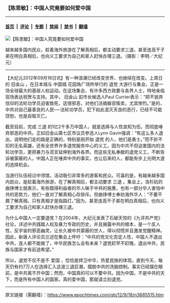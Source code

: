 ### 【陈思敏】：中国人究竟要如何爱中国

---

#### [首页](../../../..?n3685515) &nbsp;|&nbsp; [评论](../../../../../epoch-comment?n3685515) &nbsp;|&nbsp; [专题](../../../../../epoch-special?n3685515) &nbsp;|&nbsp; [禁闻](../../../../../epoch-news?n3685515) &nbsp;|&nbsp; [禁书](../../../../../books?n3685515) &nbsp;|&nbsp; [翻墙](https://github.com/gfw-breaker/nogfw/blob/master/README.md?n3685515)


<div><img alt="【陈思敏】：中国人究竟要如何爱中国" class="attachment-djy_600_400 size-djy_600_400 wp-post-image" src="https://i.epochtimes.com/assets/uploads/2012/09/1209180909321497-600x400.jpg"/>
<div class="caption">
 <p>
  越来越多国内民众，趁着海外旅游在了解真相后，都主动要求三退，甚至连高干子弟在明白真相后，也向义工要求为自己和家人赶快办理三退。（摄影：李明／大纪元）
 </p>
</div></div><hr/><div class="post_content" id="artbody" itemprop="articleBody">
 <!-- article content begin -->
 <p>
  【大纪元2012年09月18日讯】有一种浪潮已经改变世界，也继续在改变。上周日的
  <ok href="https://www.epochtimes.com/gb/tag/%E6%97%A7%E9%87%91%E5%B1%B1.html">
   旧金山
  </ok>
  ，在日本城与
  <ok href="https://www.epochtimes.com/gb/tag/%E4%B8%AD%E5%9B%BD%E5%9F%8E.html">
   中国城
  </ok>
  花园角广场所举行的
  <ok href="https://www.epochtimes.com/gb/tag/%E9%80%80%E5%85%9A.html">
   退党
  </ok>
  大游行与集会，正是一场全球最大的基层人权运动。在这场集会，有许多西方政要与各界人士，特地亲临现场表达祝贺与支持。其中，
  <ok href="https://www.epochtimes.com/gb/tag/%E6%97%A7%E9%87%91%E5%B1%B1.html">
   旧金山
  </ok>
  前市长候选人Paul Currier表示：“把不放弃信仰的法轮功学员迫害致死，这很邪恶，对他们活摘器官贩卖，尤其惨烈。”是的，中共对自己最善良的人民──法轮功学员，犯下如此泯灭天良的恶行，已经不可能饶恕，也是自取灭亡。
 </p>
 <p>
  截至目前，完成
  <ok href="https://www.epochtimes.com/gb/tag/%E4%B8%89%E9%80%80.html">
   三退
  </ok>
  的1亿2千多万中国人，就是选择与人性良知为伍，而彻底唾弃邪恶的中共。正如旧金山第七区市议员参选人Lynn Gavin强调：“有这么多人退出，说明他们走的路是正确的，特别是刚开始
  <ok href="https://www.epochtimes.com/gb/tag/%E9%80%80%E5%85%9A.html">
   退党
  </ok>
  的人，他们是勇士。”而不折不扣的无名英雄，还有全世界许多退党服务中心的义工。因为中共不但迫害国内的法轮功学员，更把暴力与谎言延伸到海外各界。而这些无私奉献的退党义工，不断告诉被蒙蔽的人，中国人正在唾弃中共的事实，也让后来的人，都能有步上光明大道的选择机会。
 </p>
 <p>
  当游行队伍经过中领馆，活动吸引非常多的游客和民众。可喜的是，有越来越多国内民众，是趁着海外旅游，在了解真相后，都主动要求
  <ok href="https://www.epochtimes.com/gb/tag/%E4%B8%89%E9%80%80.html">
   三退
  </ok>
  。集会上，洛杉矶的曲铮博士就表示，有些既得利益者的华人昧于中共的施惠，也有一部分华人害怕中共的恶势力，他们一直对了解真相心存排斥。但曲铮博士奉劝海外华人：“不要不屑了解真相，只有真相才是指路灯。”因为，甚至连高干子弟在明白真相后，也向义工要求为自己和家人赶快办理三退。
 </p>
 <p>
  为什么中国人一定要退党？在2004年，大纪元发表了石破天惊的《九评共产党》社论，详述中共践踏人权及暴力专政的历史，并且揭露中共的根本，是一个反人性，反宇宙的邪恶幽灵，让长久被中共蒙蔽的世人，得以彻悟并且激发觉醒精神。因此，新唐人评论员兰述在集会上呼吁：“中共的党文化否定人性，中国人不退出中共，连人都不能做了，中华民族怎么会有未来？退党赶早不赶晚，退出中共，民族与国家才有前途希望。”
 </p>
 <p>
  所以，退党不仅不是不
  <ok href="https://www.epochtimes.com/gb/tag/%E7%88%B1%E5%9B%BD.html">
   爱国
  </ok>
  ，恰恰是捍卫中华，热爱民族的体现。直到今天，每天仍有约7万人在选择汇入这波三退巨潮，摆脱中共的洗脑控制。事实已经摆在眼前，是中共离不开中国；然而，中国真的可以不要中共。因为中国，不是中共的天下，而是所有中国人的国家。真的爱中国，那就请立刻退党。
 </p>
 <!-- article content end -->
 <div id="below_article_ad">
 </div>
</div>


---

原文链接（需翻墙）：https://www.epochtimes.com/gb/12/9/18/n3685515.htm